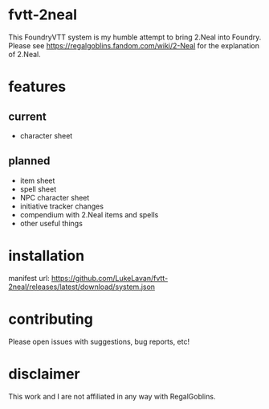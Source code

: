 # fvtt-2neal
This FoundryVTT system is my humble attempt to bring 2.Neal into Foundry. Please see https://regalgoblins.fandom.com/wiki/2-Neal for the explanation of 2.Neal.

# features

## current

- character sheet

## planned

- item sheet
- spell sheet
- NPC character sheet
- initiative tracker changes
- compendium with 2.Neal items and spells
- other useful things

# installation

manifest url: https://github.com/LukeLavan/fvtt-2neal/releases/latest/download/system.json

# contributing

Please open issues with suggestions, bug reports, etc!

# disclaimer

This work and I are not affiliated in any way with RegalGoblins. 
